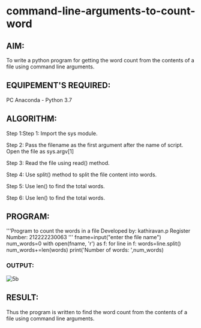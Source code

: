 # command-line-arguments-to-count-word
## AIM:
To write a python program for getting the word count from the contents of a file using command line arguments.
## EQUIPEMENT'S REQUIRED: 
PC
Anaconda - Python 3.7
## ALGORITHM: 
Step 1:Step 1:
Import the sys module.

Step 2:
Pass the filename as the first argument after the name of script. Open the file as sys.argv[1]

Step 3:
Read the file using read() method.

Step 4:
Use split() method to split the file content into words.

Step 5:
Use len() to find the total words.

Step 6:
Use len() to find the total words.

## PROGRAM:
'''Program to count the words in a file
Developed by: kathiravan.p
Register Number: 212222230063
'''
fname=input("enter the file name")
num_words=0
with open(fname, 'r') as f:
    for line in f:
        words=line.split()
        num_words+=len(words)
print('Number of words: ',num_words)
### OUTPUT:

![5b](https://github.com/kathiravan13/command-line-arguments-to-count-word/assets/119831303/18f5c211-fc03-4e72-b450-941303c46505)


## RESULT:
Thus the program is written to find the word count from the contents of a file using command line arguments.
